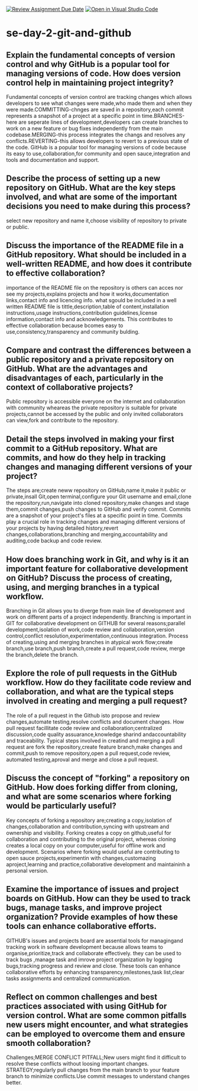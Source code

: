 [![Review Assignment Due Date](https://classroom.github.com/assets/deadline-readme-button-22041afd0340ce965d47ae6ef1cefeee28c7c493a6346c4f15d667ab976d596c.svg)](https://classroom.github.com/a/8wgCKhpZ)
[![Open in Visual Studio Code](https://classroom.github.com/assets/open-in-vscode-2e0aaae1b6195c2367325f4f02e2d04e9abb55f0b24a779b69b11b9e10269abc.svg)](https://classroom.github.com/online_ide?assignment_repo_id=15588148&assignment_repo_type=AssignmentRepo)
# se-day-2-git-and-github
## Explain the fundamental concepts of version control and why GitHub is a popular tool for managing versions of code. How does version control help in maintaining project integrity?
Fundamental concepts of version control are tracking changes which allows developers to see what changes were made,who made them and when they were made.COMMITTING-chnges are saved in a repository,each commit represents a snapshot of a project at a specific point in time.BRANCHES-here are seperate lines of development,developers can create branches to work on  a new feature or bug fixes independently from the main codebase.MERGING-this process integrates the changs and resolves any conflicts.REVERTING-this allows developers to revert to a previous state of the code.
GitHub is a popular tool for managing versions of code because  its easy to use,collaboration,for community and open sauce,integration and tools and documentation and support.
## Describe the process of setting up a new repository on GitHub. What are the key steps involved, and what are some of the important decisions you need to make during this process?
select new repository and name it,choose visibility of repository to private or public.
## Discuss the importance of the README file in a GitHub repository. What should be included in a well-written README, and how does it contribute to effective collaboration?
importance of the README file on the repository is others can acces nor see my projects,explains projects and how it works,documentation links,contact info and licencing info.
what sgould be included in a well written README file is tittle,description,table of content,installation instructions,usage instructions,contribution guidelines,license information,contact info and acknowledgements.
This  contributes to effective collaboration because bcomes easy to use,consistency,transparency and community bulding.
## Compare and contrast the differences between a public repository and a private repository on GitHub. What are the advantages and disadvantages of each, particularly in the context of collaborative projects?
Public repository is accessible everyone on the internet and collaboration with community wheareas the private repository is  suitable for private projects,cannot be accessed by the public and only invited collaborators can view,fork and contribute to the repository.
## Detail the steps involved in making your first commit to a GitHub repository. What are commits, and how do they help in tracking changes and managing different versions of your project?
The steps are;create neww repository on GitHub,name it,make it public or private,insall Git,open terminal,configure your Git username and email,clone the repository,run,navigate into cloned repository,make changes and stage them,commit changes,push changes to GitHub and verify commit.
Commits  are a snapshot of your project's files at a specific point in time.
Commits play a crucial role in tracking changes and managing different versions of your projects by having detailed history,revert changes,collaborations,branching and merging,accountability and auditing,code backup and code review.
## How does branching work in Git, and why is it an important feature for collaborative development on GitHub? Discuss the process of creating, using, and merging branches in a typical workflow.
Branching in Git allows you to diverge from main line of development and work on different parts  of a project independently.
Branching is important in GIT for collaborative development on GITHUB for several reasons;parallel development,isolation of work,code review and collaboration,version control,conflict resolution,experimentation,continuous integration.
Process of creating,using and merging branches in atypical work flow;create branch,use branch,push branch,create a pull request,code review, merge the branch,delete the branch.
## Explore the role of pull requests in the GitHub workflow. How do they facilitate code review and collaboration, and what are the typical steps involved in creating and merging a pull request?
The role of a pull request in the Github isto propose and review changes,automate testing,resolve conflicts and document changes.
How pull request facillitate code review and collaboration;centralized discussion,code quality assuarance,knowledge sharind andaccountability and traceability.
Typical steps involved in creatind and merging a pull request are fork the repository,create feature branch,make changes and commit,push to remove repository,open a pull request,code review, automated testing,aproval and merge and close a pull request.
## Discuss the concept of "forking" a repository on GitHub. How does forking differ from cloning, and what are some scenarios where forking would be particularly useful?
Key concepts of forking a repository are;creating a copy,isolation of changes,collaboration and contribution,syncing with upstream and ownership and visibility.
Forking creates a copy on github,useful for collaboration and contributing to the original project, whereas  cloning creates a local copy on your computer,useful for offline work and development.
Scenarios where forking would useful are contributing to open sauce projects,experimentin with changes,customazing aproject,learning and practice,collaborative development and maintaininh a personal version.
## Examine the importance of issues and project boards on GitHub. How can they be used to track bugs, manage tasks, and improve project organization? Provide examples of how these tools can enhance collaborative efforts.
GITHUB's issues and projects board are assential tools for managingand tracking work in software development because allows teams to organise,prioritize,track and collaborate effectively.
they can be used to track bugs ,manage task and imrove project organization by logging bugs,tracking progress and review and close.
These tools can enhance collaborative efforts by enhancing transparency,milestones,task list,clear tasks assignments and centralized communication.
## Reflect on common challenges and best practices associated with using GitHub for version control. What are some common pitfalls new users might encounter, and what strategies can be employed to overcome them and ensure smooth collaboration?
Challenges;MERGE CONFLICT
PITFALL;New users might find it difficult to resolve these conflicts without loosing important changes.
STRATEGY;regularly pull changes from the main branch to your feature branch to minimize conflicts.Use commit messages to understand changes better.
